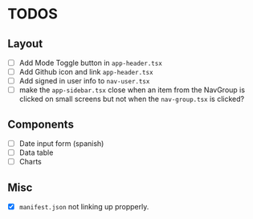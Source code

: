 # TODOS

## Layout

- [ ] Add Mode Toggle button in `app-header.tsx`
- [ ] Add Github icon and link `app-header.tsx`
- [ ] Add signed in user info to `nav-user.tsx`
- [ ] make the `app-sidebar.tsx` close when an item from the NavGroup is clicked on small screens but not when the `nav-group.tsx` is clicked?

## Components

- [ ] Date input form (spanish)
- [ ] Data table
- [ ] Charts

## Misc

- [x] `manifest.json` not linking up propperly.
